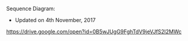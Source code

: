 Sequence Diagram:

- Updated on 4th November, 2017

https://drive.google.com/open?id=0B5wJUgG9FghTdV9jeVJfS2l2MWc
